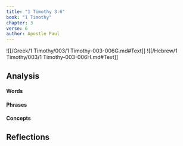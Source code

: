```yaml
---
title: "1 Timothy 3:6"
book: "1 Timothy"
chapter: 3
verse: 6
author: Apostle Paul
---
```

![[/Greek/1 Timothy/003/1 Timothy-003-006G.md#Text]]
![[/Hebrew/1 Timothy/003/1 Timothy-003-006H.md#Text]]

## Analysis

#### Words

#### Phrases

#### Concepts

## Reflections

